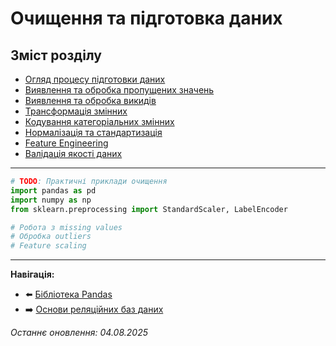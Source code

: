 # Очищення та підготовка даних

## Зміст розділу

-   [Огляд процесу підготовки даних](#огляд-процесу-підготовки-даних)
-   [Виявлення та обробка пропущених значень](#виявлення-та-обробка-пропущених-значень)
-   [Виявлення та обробка викидів](#виявлення-та-обробка-викидів)
-   [Трансформація змінних](#трансформація-змінних)
-   [Кодування категоріальних змінних](#кодування-категоріальних-змінних)
-   [Нормалізація та стандартизація](#нормалізація-та-стандартизація)
-   [Feature Engineering](#feature-engineering)
-   [Валідація якості даних](#валідація-якості-даних)

---

<!-- TODO: Комплексний гід по підготовці даних -->
<!-- Стратегії роботи з різними типами проблем -->
<!-- Автоматизація процесу очищення -->
<!-- Best practices та поширені помилки -->

```python
# TODO: Практичні приклади очищення
import pandas as pd
import numpy as np
from sklearn.preprocessing import StandardScaler, LabelEncoder

# Робота з missing values
# Обробка outliers
# Feature scaling
```

---

**Навігація:**

-   ⬅️ [Бібліотека Pandas](./10_pandas.md)
-   ➡️ [Основи реляційних баз даних](./12_основи_баз_даних.md)

_Останнє оновлення: 04.08.2025_
